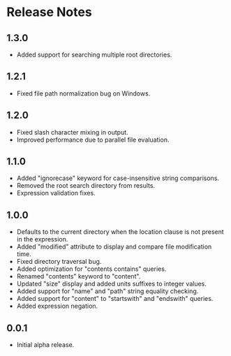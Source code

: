 # Release Notes

## 1.3.0

* Added support for searching multiple root directories.

## 1.2.1

* Fixed file path normalization bug on Windows.

## 1.2.0

* Fixed slash character mixing in output.
* Improved performance due to parallel file evaluation.

## 1.1.0

* Added "ignorecase" keyword for case-insensitive string comparisons.
* Removed the root search directory from results.
* Expression validation fixes.

## 1.0.0

* Defaults to the current directory when the location clause is not present in the expression.
* Added "modified" attribute to display and compare file modification time.
* Fixed directory traversal bug.
* Added optimization for "contents contains" queries.
* Renamed "contents" keyword to "content".
* Updated "size" display and added units suffixes to integer values.
* Added support for "name" and "path" string equality checking.
* Added support for "content" to "startswith" and "endswith" queries.
* Added expression negation.

## 0.0.1

* Initial alpha release.
